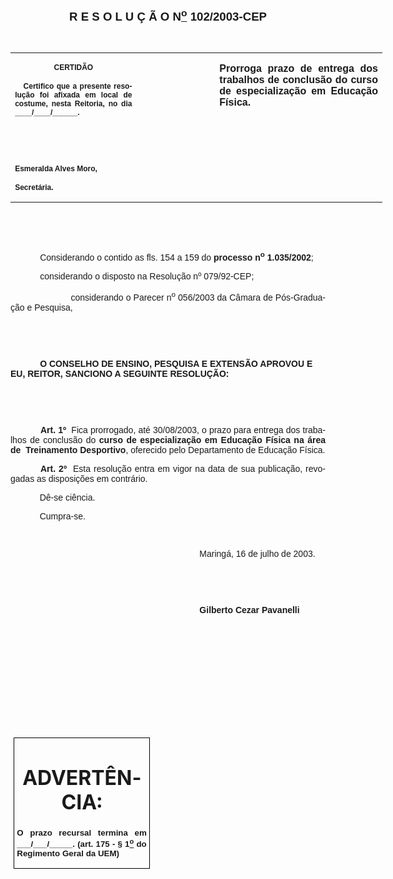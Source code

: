 <body lang=PT-BR style='tab-interval:35.45pt'>

<div class=Section1>

<p class=MsoNormal align=center style='text-align:center'><b style='mso-bidi-font-weight:
normal'><span style='font-size:14.0pt;mso-bidi-font-size:12.0pt;font-family:
Arial;mso-bidi-font-family:"Times New Roman"'><![if !supportEmptyParas]>&nbsp;<![endif]><o:p></o:p></span></b></p>

<p class=MsoNormal align=center style='text-align:center'><b style='mso-bidi-font-weight:
normal'><span style='font-size:14.0pt;mso-bidi-font-size:12.0pt;font-family:
Arial;mso-bidi-font-family:"Times New Roman"'>R E S O L U Ç Ã O N<u><sup>o</sup></u>
102/2003-CEP<o:p></o:p></span></b></p>

<p class=MsoNormal align=center style='text-align:center'><span
style='font-family:Arial;mso-bidi-font-family:"Times New Roman"'><![if !supportEmptyParas]>&nbsp;<![endif]><o:p></o:p></span></p>

<table border=0 cellspacing=0 cellpadding=0 width=595 style='width:446.4pt;
 border-collapse:collapse;mso-padding-alt:0cm 5.4pt 0cm 5.4pt'>
 <tr>
  <td width=196 valign=top style='width:147.15pt;padding:0cm 5.4pt 0cm 5.4pt'>
  <p class=MsoNormal align=center style='text-align:center'><b
  style='mso-bidi-font-weight:normal'><span style='font-size:9.0pt;mso-bidi-font-size:
  12.0pt;font-family:Arial;mso-bidi-font-family:"Times New Roman"'>CERTIDÃO<o:p></o:p></span></b></p>
  <p class=MsoNormal style='text-align:justify'><b style='mso-bidi-font-weight:
  normal'><span style='font-size:9.0pt;mso-bidi-font-size:12.0pt;font-family:
  Arial;mso-bidi-font-family:"Times New Roman"'><span style="mso-spacerun:
  yes">   </span>Certifico que a presente resolução foi afixada em local de
  costume, nesta Reitoria, no dia ____/____/______.<o:p></o:p></span></b></p>
  <p class=MsoNormal style='text-align:justify'><b style='mso-bidi-font-weight:
  normal'><span style='font-size:9.0pt;mso-bidi-font-size:12.0pt;font-family:
  Arial;mso-bidi-font-family:"Times New Roman"'><![if !supportEmptyParas]>&nbsp;<![endif]><o:p></o:p></span></b></p>
  <p class=MsoNormal style='text-align:justify'><b style='mso-bidi-font-weight:
  normal'><span style='font-size:9.0pt;mso-bidi-font-size:12.0pt;font-family:
  Arial;mso-bidi-font-family:"Times New Roman"'><![if !supportEmptyParas]>&nbsp;<![endif]><o:p></o:p></span></b></p>
  <p class=MsoNormal><b style='mso-bidi-font-weight:normal'><span
  style='font-size:9.0pt;mso-bidi-font-size:12.0pt;font-family:Arial;
  mso-bidi-font-family:"Times New Roman"'>Esmeralda Alves Moro,<o:p></o:p></span></b></p>
  <p class=MsoNormal><b style='mso-bidi-font-weight:normal'><span
  style='font-size:9.0pt;mso-bidi-font-size:12.0pt;font-family:Arial;
  mso-bidi-font-family:"Times New Roman"'>Secretária.<o:p></o:p></span></b></p>
  </td>
  <td width=123 valign=top style='width:92.25pt;padding:0cm 5.4pt 0cm 5.4pt'>
  <p class=MsoNormal style='margin-right:-5.4pt'><![if !supportEmptyParas]>&nbsp;<![endif]><span
  style='font-size:11.0pt;mso-bidi-font-size:12.0pt;font-family:Arial;
  mso-bidi-font-family:"Times New Roman"'><o:p></o:p></span></p>
  </td>
  <td width=276 valign=top style='width:207.0pt;padding:0cm 5.4pt 0cm 5.4pt'>
  <p class=MsoNormal style='text-align:justify'><b style='mso-bidi-font-weight:
  normal'><span style='font-family:Arial;mso-bidi-font-family:"Times New Roman"'>Prorroga
  prazo de entrega dos trabalhos de conclusão do curso de especialização em
  Educação Física.<o:p></o:p></span></b></p>
  </td>
 </tr>
</table>

<p class=BodyText21><span style='font-family:Arial;mso-bidi-font-family:"Times New Roman"'><![if !supportEmptyParas]>&nbsp;<![endif]><o:p></o:p></span></p>

<p class=BodyText21><span style='font-family:Arial;mso-bidi-font-family:"Times New Roman"'><![if !supportEmptyParas]>&nbsp;<![endif]><o:p></o:p></span></p>

<p class=MsoNormal style='text-align:justify;text-indent:35.4pt'><span
style='font-family:Arial;mso-bidi-font-family:"Times New Roman"'>Considerando o
contido as fls. 154 a 159 do <b style='mso-bidi-font-weight:normal'>processo n<sup>o</sup>
1.035/2002</b><span style='mso-bidi-font-weight:bold'>;<o:p></o:p></span></span></p>

<p class=MsoNormal style='text-align:justify;text-indent:35.4pt'><span
style='font-family:Arial;mso-bidi-font-family:"Times New Roman";mso-bidi-font-weight:
bold'>considerando o disposto na Resolução nº 079/92-CEP;<o:p></o:p></span></p>

<p class=MsoNormal style='text-align:justify;text-indent:35.4pt'><span
style='font-family:Arial;mso-bidi-font-family:"Times New Roman"'><span
style='mso-tab-count:1'>            </span>considerando o Parecer n<sup>o</sup>
056/2003 da Câmara de Pós-Graduação e Pesquisa,<o:p></o:p></span></p>

<p class=BodyText21 style='mso-pagination:none'><span style='font-family:Arial;
mso-bidi-font-family:"Times New Roman";layout-grid-mode:line'><![if !supportEmptyParas]>&nbsp;<![endif]><o:p></o:p></span></p>

<p class=BodyText21 style='mso-pagination:none'><span style='font-family:Arial;
mso-bidi-font-family:"Times New Roman";layout-grid-mode:line'><![if !supportEmptyParas]>&nbsp;<![endif]><o:p></o:p></span></p>

<p class=BodyText21 style='text-indent:35.4pt;mso-pagination:none'><b
style='mso-bidi-font-weight:normal'><span style='font-family:Arial;mso-bidi-font-family:
"Times New Roman"'>O CONSELHO DE ENSINO, PESQUISA E EXTENSÃO APROVOU E EU,
REITOR, SANCIONO A SEGUINTE RESOLUÇÃO:</span></b><span style='font-family:Arial;
mso-bidi-font-family:"Times New Roman";layout-grid-mode:line'><o:p></o:p></span></p>

<p class=BodyText21 style='mso-pagination:none'><span style='font-family:Arial;
mso-bidi-font-family:"Times New Roman";layout-grid-mode:line'><![if !supportEmptyParas]>&nbsp;<![endif]><o:p></o:p></span></p>

<p class=BodyText21 style='mso-pagination:none'><span style='font-family:Arial;
mso-bidi-font-family:"Times New Roman";layout-grid-mode:line'><![if !supportEmptyParas]>&nbsp;<![endif]><o:p></o:p></span></p>

<p class=MsoNormal style='text-align:justify;text-indent:36.0pt'><b
style='mso-bidi-font-weight:normal'><span style='font-family:Arial;mso-bidi-font-family:
"Times New Roman"'>Art. 1º<span style="mso-spacerun: yes">  </span></span></b><span
style='font-family:Arial;mso-bidi-font-family:"Times New Roman"'>Fica
prorrogado, até 30/08/2003, o prazo para entrega dos trabalhos de conclusão do <b>curso
de especialização em Educação Física na área de</b><span style="mso-spacerun:
yes">  </span><b>Treinamento Desportivo</b>, oferecido pelo Departamento de
Educação Física.<o:p></o:p></span></p>

<p class=MsoNormal style='text-align:justify;text-indent:36.0pt'><b
style='mso-bidi-font-weight:normal'><span style='font-family:Arial;mso-bidi-font-family:
"Times New Roman"'>Art. 2º<span style="mso-spacerun: yes">  </span></span></b><span
style='font-family:Arial;mso-bidi-font-family:"Times New Roman"'>Esta resolução
entra em vigor na data de sua publicação, revogadas as disposições em
contrário. <o:p></o:p></span></p>

<p class=MsoNormal style='text-align:justify'><span style='font-family:Arial;
mso-bidi-font-family:"Times New Roman"'><span style='mso-tab-count:1'>            </span>Dê-se
ciência.<o:p></o:p></span></p>

<p class=MsoNormal style='text-align:justify'><span style='font-family:Arial;
mso-bidi-font-family:"Times New Roman"'><span style='mso-tab-count:1'>            </span>Cumpra-se.<o:p></o:p></span></p>

<p class=MsoNormal style='text-align:justify;text-indent:8.0cm'><span
style='font-family:Arial;mso-bidi-font-family:"Times New Roman"'><![if !supportEmptyParas]>&nbsp;<![endif]><o:p></o:p></span></p>

<p class=MsoNormal style='text-align:justify;text-indent:8.0cm'><span
style='font-family:Arial;mso-bidi-font-family:"Times New Roman"'>Maringá, 16 de
julho de 2003.<o:p></o:p></span></p>

<p class=MsoNormal style='text-align:justify;text-indent:241.0pt'><span
style='font-family:Arial;mso-bidi-font-family:"Times New Roman"'><![if !supportEmptyParas]>&nbsp;<![endif]><o:p></o:p></span></p>

<p class=MsoNormal style='text-align:justify;text-indent:241.0pt'><span
style='font-family:Arial;mso-bidi-font-family:"Times New Roman"'><![if !supportEmptyParas]>&nbsp;<![endif]><o:p></o:p></span></p>

<p class=MsoNormal style='text-align:justify;text-indent:8.0cm'><b
style='mso-bidi-font-weight:normal'><span style='font-family:Arial;mso-bidi-font-family:
"Times New Roman"'>Gilberto Cezar Pavanelli</span></b><span style='font-family:
Arial;mso-bidi-font-family:"Times New Roman"'><o:p></o:p></span></p>

<p class=MsoNormal style='text-align:justify'><span style='font-family:Arial;
mso-bidi-font-family:"Times New Roman"'><![if !supportEmptyParas]>&nbsp;<![endif]><o:p></o:p></span></p>

<p class=MsoNormal style='text-align:justify'><span style='font-family:Arial;
mso-bidi-font-family:"Times New Roman"'><![if !supportEmptyParas]>&nbsp;<![endif]><o:p></o:p></span></p>

<p class=MsoNormal style='text-align:justify'><span style='font-family:Arial;
mso-bidi-font-family:"Times New Roman"'><![if !supportEmptyParas]>&nbsp;<![endif]><o:p></o:p></span></p>

<p class=MsoNormal style='text-align:justify'><span style='font-family:Arial;
mso-bidi-font-family:"Times New Roman"'><![if !supportEmptyParas]>&nbsp;<![endif]><o:p></o:p></span></p>

<p class=MsoNormal style='text-align:justify'><span style='font-family:Arial;
mso-bidi-font-family:"Times New Roman"'><![if !supportEmptyParas]>&nbsp;<![endif]><o:p></o:p></span></p>

<p class=MsoNormal style='text-align:justify'><span style='font-family:Arial;
mso-bidi-font-family:"Times New Roman"'><![if !supportEmptyParas]>&nbsp;<![endif]><o:p></o:p></span></p>

<table border=1 cellspacing=0 cellpadding=0 style='margin-left:3.5pt;
 border-collapse:collapse;border:none;mso-border-alt:solid windowtext .5pt;
 mso-padding-alt:0cm 3.5pt 0cm 3.5pt'>
 <tr>
  <td width=207 valign=top style='width:155.6pt;border:solid windowtext .5pt;
  padding:0cm 3.5pt 0cm 3.5pt'>
  <h1 align=center style='text-align:center'>ADVERTÊNCIA:</h1>
  <p class=MsoNormal style='text-align:justify'><b style='mso-bidi-font-weight:
  normal'><span style='font-size:10.0pt;mso-bidi-font-size:12.0pt;font-family:
  Arial;mso-bidi-font-family:"Times New Roman"'>O prazo recursal termina em
  ___/___/_____. (art. 175 - § 1<u><sup>o</sup></u> do Regimento Geral da UEM)</span></b><span
  style='font-size:10.0pt;mso-bidi-font-size:12.0pt;font-family:Arial;
  mso-bidi-font-family:"Times New Roman"'><o:p></o:p></span></p>
  </td>
 </tr>
</table>

<p class=MsoBodyTextIndent2 style='text-indent:0cm'><![if !supportEmptyParas]>&nbsp;<![endif]><o:p></o:p></p>

</div>

</body>
